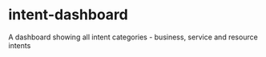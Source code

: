 # intent-dashboard
A dashboard showing all intent categories - business, service and resource intents
